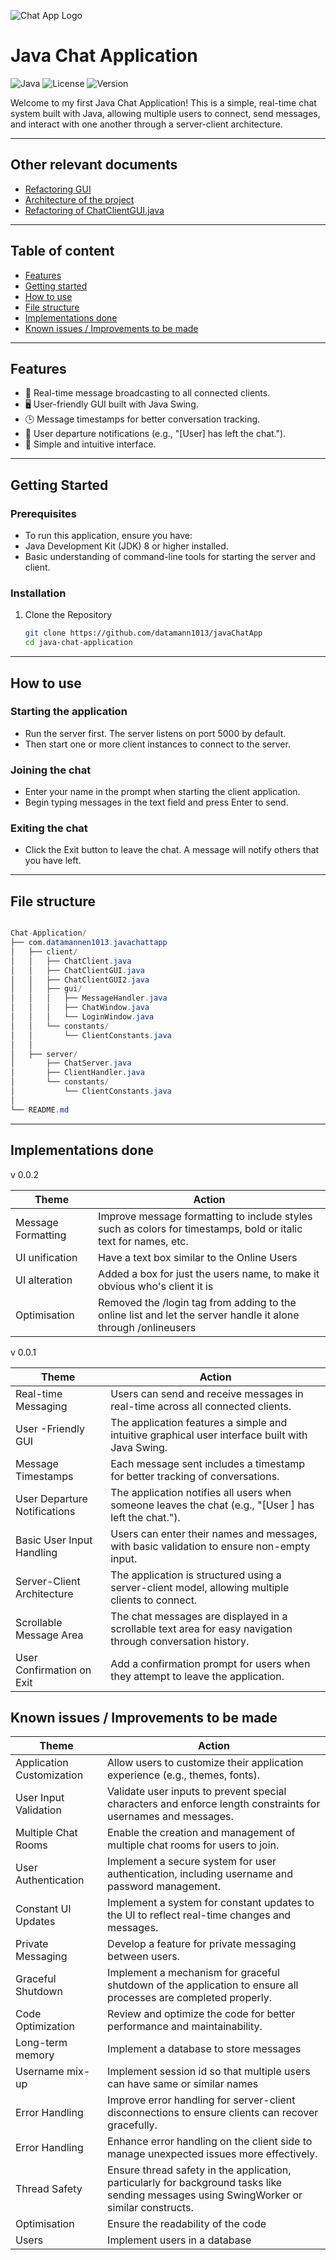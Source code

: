 
![Chat App Logo](https://external-content.duckduckgo.com/iu/?u=https%3A%2F%2Fwww.techieclues.com%2FImages%2Ftutorial%2Fjava%2Fjava-banner.png&f=1&nofb=1&ipt=e9bda4a8ba03ff5ff2ee2ab6f5406c94cb290a9ca45c2a57ce9263e9a6a68499&ipo=images)

# **Java Chat Application**
![Java](https://img.shields.io/badge/Java-20-blue)
![License](https://img.shields.io/badge/license-MIT-green)
![Version](https://img.shields.io/badge/version-0.0.1-blue.svg)



Welcome to my first Java Chat Application! This is a simple, real-time chat system built with Java, allowing multiple users to connect, send messages, and interact with one another through a server-client architecture.

---

## Other relevant documents

- [Refactoring GUI](docs/refactoringGUI.md)
- [Architecture of the project](docs/architecture.md)
- [Refactoring of ChatClientGUI.java](docs/refactoringGUI.md)

---

## Table of content

- [Features](#features)
- [Getting started](#getting-started)
- [How to use](#how-to-use)
- [File structure](#file-structure)
- [Implementations done](#implementations-done) 
- [Known issues / Improvements to be made](#known-issues--improvements-to-be-made)

---

## Features
- 📡 Real-time message broadcasting to all connected clients.
- 🖥️ User-friendly GUI built with Java Swing.
- 🕒 Message timestamps for better conversation tracking.
- 👋 User departure notifications (e.g., "[User] has left the chat.").
- 📱 Simple and intuitive interface.

---

## Getting Started


### Prerequisites
- To run this application, ensure you have:
- Java Development Kit (JDK) 8 or higher installed.
- Basic understanding of command-line tools for starting the server and client.

### Installation
1. Clone the Repository
   ```bash
   git clone https://github.com/datamann1013/javaChatApp
   cd java-chat-application

---

## How to use

### Starting the application

- Run the server first. The server listens on port 5000 by default.
- Then start one or more client instances to connect to the server.

### Joining the chat

- Enter your name in the prompt when starting the client application.
- Begin typing messages in the text field and press Enter to send.

### Exiting the chat

- Click the Exit button to leave the chat. A message will notify others that you have left.

---

## File structure

``` Java

Chat-Application/
├── com.datamannen1013.javachattapp
│   ├── client/
│   │   ├── ChatClient.java
│   │   ├── ChatClientGUI.java
│   │   ├── ChatClientGUI2.java
│   │   ├── gui/
│   │   │   ├── MessageHandler.java
│   │   │   ├── ChatWindow.java
│   │   │   └── LoginWindow.java
│   │   └── constants/
│   │       └── ClientConstants.java
│   │
│   ├── server/
│       ├── ChatServer.java
│       ├── ClientHandler.java
│       └── constants/
│           └── ClientConstants.java
│
└── README.md

```

---

## Implementations done

v 0.0.2

| Theme              | Action                                                                                                          |
|--------------------|-----------------------------------------------------------------------------------------------------------------|
| Message Formatting | Improve message formatting to include styles such as colors for timestamps, bold or italic text for names, etc. |
| UI unification     | Have a text box similar to the Online Users                                                                     |
| UI alteration      | Added a box for just the users name, to make it obvious who's client it is                                      |
| Optimisation       | Removed the /login tag from adding to the online list and let the server handle it alone through /onlineusers   |

 v 0.0.1

| Theme                        | Action                                                                                                            |
|------------------------------|-------------------------------------------------------------------------------------------------------------------|
| Real-time Messaging          | Users can send and receive messages in real-time across all connected clients.                                    |
| User -Friendly GUI           | The application features a simple and intuitive graphical user interface built with Java Swing.                   |
| Message Timestamps           | Each message sent includes a timestamp for better tracking of conversations.                                      |
| User Departure Notifications | The application notifies all users when someone leaves the chat (e.g., "[User ] has left the chat.").             |
| Basic User Input Handling    | Users can enter their names and messages, with basic validation to ensure non-empty input.                        |
| Server-Client Architecture   | The application is structured using a server-client model, allowing multiple clients to connect.                  |
| Scrollable Message Area      | The chat messages are displayed in a scrollable text area for easy navigation through conversation history.       |
| User Confirmation on Exit    | Add a confirmation prompt for users when they attempt to leave the application.                                   |

## Known issues / Improvements to be made
| Theme                     | Action                                                                                                                                    |
|---------------------------|-------------------------------------------------------------------------------------------------------------------------------------------|
| Application Customization | Allow users to customize their application experience (e.g., themes, fonts).                                                              |
| User Input Validation     | Validate user inputs to prevent special characters and enforce length constraints for usernames and messages.                             |
| Multiple Chat Rooms       | Enable the creation and management of multiple chat rooms for users to join.                                                              |
| User Authentication       | Implement a secure system for user authentication, including username and password management.                                            |
| Constant UI Updates       | Implement a system for constant updates to the UI to reflect real-time changes and messages.                                              |
| Private Messaging         | Develop a feature for private messaging between users.                                                                                    |
| Graceful Shutdown         | Implement a mechanism for graceful shutdown of the application to ensure all processes are completed properly.                            |
| Code Optimization         | Review and optimize the code for better performance and maintainability.                                                                  |
| Long-term memory          | Implement a database to store messages                                                                                                    |
| Username mix-up           | Implement session id so that multiple users can have same or similar names                                                                |
| Error Handling            | Improve error handling for server-client disconnections to ensure clients can recover gracefully.                                         |
| Error Handling            | Enhance error handling on the client side to manage unexpected issues more effectively.                                                   |
| Thread Safety             | Ensure thread safety in the application, particularly for background tasks like sending messages using SwingWorker or similar constructs. |
| Optimisation              | Ensure the readability of the code                                                                                                        |
| Users                     | Implement users in a database                                                                                                             |


